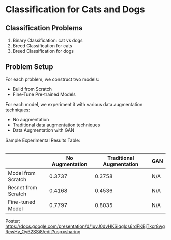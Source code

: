 # Classification for Cats and Dogs

## Classification Problems
1. Binary Classification: cat vs dogs
2. Breed Classification for cats
3. Breed Classification for dogs

## Problem Setup
For each problem, we construct two models:
* Build from Scratch
* Fine-Tune Pre-trained Models

For each model, we experiment it with various data augmentation techniques:
* No augmentation
* Traditional data augmentation techniques
* Data Augmentation with GAN

Sample Experimental Results Table:<br/>
<br/>

|                    | No Augmentation | Traditional Augmentation | GAN |
|--------------------|-----------------|--------------------|-----------|
| Model from Scratch |      0.3737     |       0.3758       |    N/A    |
| Resnet from Scratch|      0.4168     |       0.4536       |    N/A    |
| Fine-tuned Model   |      0.7797     |       0.8035       |    N/A    |

Poster:
https://docs.google.com/presentation/d/1uvJ0dvHKSiqglos6rdFKBjTkcr8wgRewHy_Oy62SSi8/edit?usp=sharing
